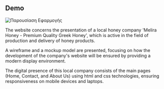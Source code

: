 ## Demo

![Παρουσίαση Εφαρμογής](demo.gif)

The website concerns the presentation of a local honey company 'Melira Honey - Premium Quality Greek Honey', which is active in the field of production and delivery of honey products. 

A wireframe and a mockup model are presented, focusing on how the development of the company's website will be ensured by providing a modern display environment. 

The digital presence of this local company consists of the main pages (Home, Contact, and About Us) using html and css technologies, ensuring responsiveness on mobile devices and laptops.
